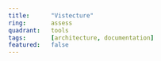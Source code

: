 ```yaml
---
title:      "Vistecture"
ring:       assess
quadrant:   tools
tags:       [architecture, documentation]
featured:   false
---
```

